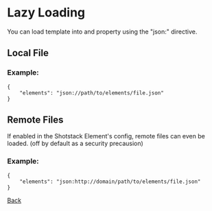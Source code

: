 # Lazy Loading

You can load template into and property using the "json:" directive.

## Local File

### Example:

    {
        "elements": "json://path/to/elements/file.json"
    }

## Remote Files

If enabled in the Shotstack Element's config, remote files can even be loaded. (off by default as a security precausion)

### Example:

    {
        "elements": "json:http://domain/path/to/elements/file.json"
    }


[Back](https://github.com/CobaltBlueDW/ShotstackElements)